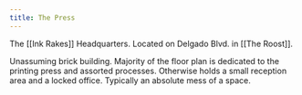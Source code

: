 ```yaml
---
title: The Press
---
```


The [[Ink Rakes]] Headquarters. Located on Delgado Blvd. in [[The Roost]].

Unassuming brick building. Majority of the floor plan is dedicated to the printing press and assorted processes. Otherwise holds a small reception area and a locked office. Typically an absolute mess of a space.